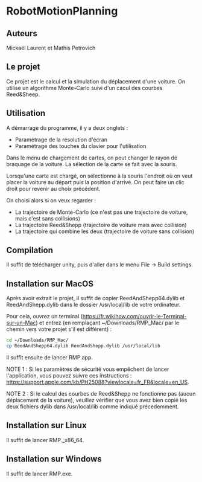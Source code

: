 # RobotMotionPlanning

## Auteurs

Mickaël Laurent et Mathis Petrovich

## Le projet

Ce projet est le calcul et la simulation du déplacement d'une voiture. On utilise un algorithme Monte-Carlo suivi d'un cacul des courbes Reed&Sheep. 

## Utilisation

A démarrage du programme, il y a deux onglets :
- Paramétrage de la résolution d'écran
- Paramétrage des touches du clavier pour l'utilisation

Dans le menu de chargement de cartes, on peut changer le rayon de braquage de la voiture. La sélection de la carte se fait avec la souris.

Lorsqu'une carte est chargé, on sélectionne à la souris l'endroit où on veut placer la voiture au départ puis la position d'arrivé.
On peut faire un clic droit pour revenir au choix précédent.

On choisi alors si on veux regarder :

- La trajectoire de Monte-Carlo (ce n'est pas une trajectoire de voiture, mais c'est sans collisions)
- La trajectoire Reed&Shepp (trajectoire de voiture mais avec collision)
- La trajectoire qui combine les deux (trajectoire de voiture sans collision)

## Compilation

Il suffit de télécharger unity, puis d'aller dans le menu File -> Build settings.

## Installation sur MacOS

Après avoir extrait le projet, il suffit de copier ReedAndShepp64.dylib et ReedAndShepp.dylib dans le dossier /usr/local/lib de votre ordinateur.

Pour cela, ouvrez un terminal (https://fr.wikihow.com/ouvrir-le-Terminal-sur-un-Mac) et entrez (en remplaçant ~/Downloads/RMP_Mac/ par le chemin vers votre projet s'il est différent) :

```bash
cd ~/Downloads/RMP_Mac/
cp ReedAndShepp64.dylib ReedAndShepp.dylib /usr/local/lib
```

Il suffit ensuite de lancer RMP.app.

NOTE 1 : Si les paramètres de sécurité vous empêchent de lancer l'application, vous pouvez suivre ces instructions : https://support.apple.com/kb/PH25088?viewlocale=fr_FR&locale=en_US.

NOTE 2 : Si le calcul des courbes de Reed&Shepp ne fonctionne pas (aucun déplacement de la voiture), veuillez vérifier que vous avez bien copié les deux fichiers dylib dans /usr/local/lib comme indiqué précedemment.

## Installation sur Linux

Il suffit de lancer RMP._x86_64.

## Installation sur Windows

Il suffit de lancer RMP.exe.